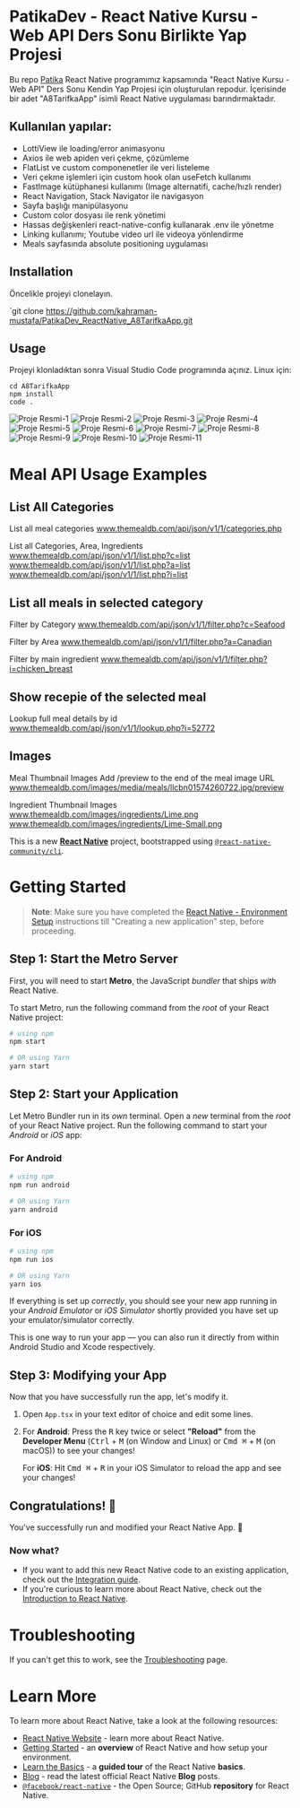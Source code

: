 # PatikaDev - React Native Kursu - Web API Ders Sonu Birlikte Yap Projesi
Bu repo [Patika](www.patika.dev) React Native programımız kapsamında "React Native Kursu - Web API" Ders Sonu Kendin Yap Projesi için oluşturulan repodur. İçerisinde bir adet "A8TarifkaApp" isimli React Native uygulaması barındırmaktadır.

## Kullanılan yapılar: 
- LottiView ile loading/error animasyonu
- Axios ile web apiden veri çekme, çözümleme
- FlatList ve custom componenetler ile veri listeleme
- Veri çekme işlemleri için custom hook olan useFetch kullanımı
- FastImage kütüphanesi kullanımı (Image alternatifi, cache/hızlı render)
- React Navigation, Stack Navigator ile navigasyon
- Sayfa başlığı manipülasyonu
- Custom color dosyası ile renk yönetimi
- Hassas değişkenleri react-native-config kullanarak .env ile yönetme
- Linking kullanımı; Youtube video url ile videoya yönlendirme
- Meals sayfasında absolute positioning uygulaması

## Installation
Öncelikle projeyi clonelayın. 

`git clone https://github.com/kahraman-mustafa/PatikaDev_ReactNative_A8TarifkaApp.git

## Usage
Projeyi klonladıktan sonra Visual Studio Code programında açınız.
Linux için:
```
cd A8TarifkaApp
npm install
code .
```
![Proje Resmi-1](https://raw.githubusercontent.com/kahraman-mustafa/PatikaDev_ReactNative_A8TarifkaApp/master/A8TarifkaApp_1.png)
![Proje Resmi-2](https://raw.githubusercontent.com/kahraman-mustafa/PatikaDev_ReactNative_A8TarifkaApp/master/A8TarifkaApp_2.png)
![Proje Resmi-3](https://raw.githubusercontent.com/kahraman-mustafa/PatikaDev_ReactNative_A8TarifkaApp/master/A8TarifkaApp_3.png)
![Proje Resmi-4](https://raw.githubusercontent.com/kahraman-mustafa/PatikaDev_ReactNative_A8TarifkaApp/master/A8TarifkaApp_4.png)
![Proje Resmi-5](https://raw.githubusercontent.com/kahraman-mustafa/PatikaDev_ReactNative_A8TarifkaApp/master/A8TarifkaApp_5.png)
![Proje Resmi-6](https://raw.githubusercontent.com/kahraman-mustafa/PatikaDev_ReactNative_A8TarifkaApp/master/A8TarifkaApp_6.png)
![Proje Resmi-7](https://raw.githubusercontent.com/kahraman-mustafa/PatikaDev_ReactNative_A8TarifkaApp/master/A8TarifkaApp_7.png)
![Proje Resmi-8](https://raw.githubusercontent.com/kahraman-mustafa/PatikaDev_ReactNative_A8TarifkaApp/master/A8TarifkaApp_8.png)
![Proje Resmi-9](https://raw.githubusercontent.com/kahraman-mustafa/PatikaDev_ReactNative_A8TarifkaApp/master/A8TarifkaApp_9.png)
![Proje Resmi-10](https://raw.githubusercontent.com/kahraman-mustafa/PatikaDev_ReactNative_A8TarifkaApp/master/A8TarifkaApp_10.png)
![Proje Resmi-11](https://raw.githubusercontent.com/kahraman-mustafa/PatikaDev_ReactNative_A8TarifkaApp/master/A8TarifkaApp_11.png)

# Meal API Usage Examples
## List All Categories
List all meal categories
www.themealdb.com/api/json/v1/1/categories.php

List all Categories, Area, Ingredients
www.themealdb.com/api/json/v1/1/list.php?c=list
www.themealdb.com/api/json/v1/1/list.php?a=list
www.themealdb.com/api/json/v1/1/list.php?i=list

## List all meals in selected category
Filter by Category
www.themealdb.com/api/json/v1/1/filter.php?c=Seafood

Filter by Area
www.themealdb.com/api/json/v1/1/filter.php?a=Canadian

Filter by main ingredient
www.themealdb.com/api/json/v1/1/filter.php?i=chicken_breast

## Show recepie of the selected meal
Lookup full meal details by id
www.themealdb.com/api/json/v1/1/lookup.php?i=52772

## Images
Meal Thumbnail Images
Add /preview to the end of the meal image URL
www.themealdb.com/images/media/meals/llcbn01574260722.jpg/preview

Ingredient Thumbnail Images
www.themealdb.com/images/ingredients/Lime.png
www.themealdb.com/images/ingredients/Lime-Small.png


This is a new [**React Native**](https://reactnative.dev) project, bootstrapped using [`@react-native-community/cli`](https://github.com/react-native-community/cli).

# Getting Started

>**Note**: Make sure you have completed the [React Native - Environment Setup](https://reactnative.dev/docs/environment-setup) instructions till "Creating a new application" step, before proceeding.

## Step 1: Start the Metro Server

First, you will need to start **Metro**, the JavaScript _bundler_ that ships _with_ React Native.

To start Metro, run the following command from the _root_ of your React Native project:

```bash
# using npm
npm start

# OR using Yarn
yarn start
```

## Step 2: Start your Application

Let Metro Bundler run in its _own_ terminal. Open a _new_ terminal from the _root_ of your React Native project. Run the following command to start your _Android_ or _iOS_ app:

### For Android

```bash
# using npm
npm run android

# OR using Yarn
yarn android
```

### For iOS

```bash
# using npm
npm run ios

# OR using Yarn
yarn ios
```

If everything is set up _correctly_, you should see your new app running in your _Android Emulator_ or _iOS Simulator_ shortly provided you have set up your emulator/simulator correctly.

This is one way to run your app — you can also run it directly from within Android Studio and Xcode respectively.

## Step 3: Modifying your App

Now that you have successfully run the app, let's modify it.

1. Open `App.tsx` in your text editor of choice and edit some lines.
2. For **Android**: Press the <kbd>R</kbd> key twice or select **"Reload"** from the **Developer Menu** (<kbd>Ctrl</kbd> + <kbd>M</kbd> (on Window and Linux) or <kbd>Cmd ⌘</kbd> + <kbd>M</kbd> (on macOS)) to see your changes!

   For **iOS**: Hit <kbd>Cmd ⌘</kbd> + <kbd>R</kbd> in your iOS Simulator to reload the app and see your changes!

## Congratulations! :tada:

You've successfully run and modified your React Native App. :partying_face:

### Now what?

- If you want to add this new React Native code to an existing application, check out the [Integration guide](https://reactnative.dev/docs/integration-with-existing-apps).
- If you're curious to learn more about React Native, check out the [Introduction to React Native](https://reactnative.dev/docs/getting-started).

# Troubleshooting

If you can't get this to work, see the [Troubleshooting](https://reactnative.dev/docs/troubleshooting) page.

# Learn More

To learn more about React Native, take a look at the following resources:

- [React Native Website](https://reactnative.dev) - learn more about React Native.
- [Getting Started](https://reactnative.dev/docs/environment-setup) - an **overview** of React Native and how setup your environment.
- [Learn the Basics](https://reactnative.dev/docs/getting-started) - a **guided tour** of the React Native **basics**.
- [Blog](https://reactnative.dev/blog) - read the latest official React Native **Blog** posts.
- [`@facebook/react-native`](https://github.com/facebook/react-native) - the Open Source; GitHub **repository** for React Native.
